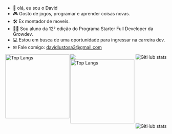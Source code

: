 
- 👋 olá, eu sou o David
- 🎮 Gosto de jogos, programar e aprender coisas novas.
- 🛠  Ex montador de moveis.
- 👨‍🎓  Sou aluno da 12° edição do Programa Starter Full Developer da Growdev.  
- 💻 Estou em busca de uma oportunidade para ingressar na carreira dev.
- ✉ Fale comigo: davidlustosa3@gmail.com


<img align="center" src="https://github-readme-activity-graph.vercel.app/graph?username=David-Chavier&bg_color=00000000&hide_border=true&show_icons=true&custom_title=Grafico%20de%20Contribuicao" />

<img align="left" height="200px" src="https://github-readme-stats.vercel.app/api/top-langs/?username=David-Chavier&layout=donut&bg_color=00000000&hide_border=true" alt="Top Langs" />

  <img align="right" src="https://github-readme-stats.vercel.app/api?username=David-Chavier&show_icons=true&bg_color=00000000&hide_border=true" alt="GitHub stats">



<div>
  <img height="200px" src="https://github-readme-stats.vercel.app/api/top-langs/?username=David-Chavier&layout=donut&bg_color=00000000&hide_border=true" alt="Top Langs">
</div>

<div>
  <img align="right" src="https://github-readme-stats.vercel.app/api?username=David-Chavier&show_icons=true&bg_color=00000000&hide_border=true" alt="GitHub stats">
</div>
